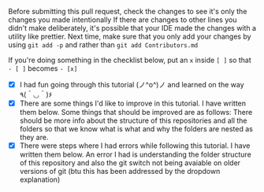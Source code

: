 Before submitting this pull request, check the changes to see it's only the changes you made intentionally
If there are changes to other lines you didn't make deliberately, it's possible that your IDE made the changes with a utility like prettier.
Next time, make sure that you only add your changes by using `git add -p` and rather than `git add Contributors.md`

If you're doing something in the checklist below, put an `x` inside `[ ]` so that `- [ ]` becomes `- [x]`

- [x] I had fun going through this tutorial (ノ^o^)ノ and learned on the way ٩(＾◡＾)۶
- [x] There are some things I'd like to improve in this tutorial. I have written them below.
Some things that should be improved are as follows:
There should be more info about the structure of this repositories and all the folders so that we know what is what and why the folders are nested as they are.
- [x] There were steps where I had errors while following this tutorial. I have written them below.
An error I had is understanding the folder structure of this repository and also the git switch not being avaiable on older versions of git (btu this has been addressed by the dropdown explanation)
